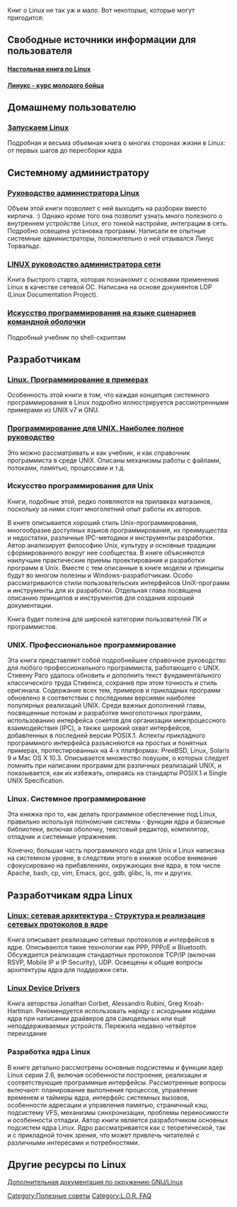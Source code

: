 Книг о Linux не так уж и мало. Вот некоторые, которые могут пригодится:

## Свободные источники информации для пользователя

#### [Настольная книга по Linux](http://ru.wikibooks.org/wiki/Linux-hand-book)

#### [Линукс - курс молодого бойца](http://ru.wikibooks.org/wiki/%D0%9B%D0%B8%D0%BD%D1%83%D0%BA%D1%81_-_%D0%BA%D1%83%D1%80%D1%81_%D0%BC%D0%BE%D0%BB%D0%BE%D0%B4%D0%BE%D0%B3%D0%BE_%D0%B1%D0%BE%D0%B9%D1%86%D0%B0)

## Домашнему пользователю

### [Запускаем Linux](http://www.ozon.ru/context/detail/id/126980/)

Подробная и весьма объемная книга о многих сторонах жизни в Linux: от
первых шагов до пересборки ядра

## Системному администратору

### [Руководство администратора Linux](http://www.ozon.ru/context/detail/id/3285836/)

Объем этой книги позволяет с ней выходить на разборки вместо кирпича. :)
Однако кроме того она позволит узнать много полезного о внутреннем
устройстве Linux, его тонкой настройке, интеграции в сеть.
Подробно освещена установка программ. Написали ее опытные
системные администраторы, положительно о ней отзывался Линус
Торвальдс.

### [LINUX руководство администратора сети](http://www.ozon.ru/context/detail/id/2850427/)

Книга быстрого старта, которая познакомит с основами применения Linux в
качестве сетевой ОС. Написана на основе документов LDP (Linux
Documentation Project).

### [Искусство программирования на языке сценариев командной оболочки](http://www.opennet.ru/docs/RUS/bash_scripting_guide/)

Подробный учебник по shell-скриптам

## Разработчикам

### [Linux. Программирование в примерах](http://www.ozon.ru/context/detail/id/2266949/)

Особенность этой книги в том, что каждая концепция системного
программирования в Linux подробно иллюстрируется
рассмотренными примерами из UNIX v7 и GNU.

### [Программирование для UNIX. Наиболее полное руководство](http://www.ozon.ru/context/detail/id/2355792/)

Это можно рассматривать и как учебник, и как справочник программиста в
среде UNIX. Описаны механизмы работы с файлами, потоками, памятью,
процессами и т.д.

### Искусство программирования для Unix

Книги, подобные этой, редко появляются на прилавках магазинов, поскольку
за ними стоит многолетний опыт работы их авторов.

В книге описывается хороший стиль Unix-программирования, многообразие
доступных языков программирования, их преимущества и недостатки,
различные IPC-методики и инструменты разработки. Автор анализирует
философию Unix, культуру и основные традиции сформированного вокруг нее
сообщества. В книге объясняются наилучшие практические приемы
проектирования и разработки программ в Unix. Вместе с тем
описанные в книге модели и принципы будут во многом полезны и
Windows-разработчикам. Особо рассматриваются стили пользовательских
интерфейсов UniX-программ и инструменты для их разработки.
Отдельная глава посвящена описанию принципов и инструментов для
создания хорошей документации.

Книга будет полезна для широкой категории пользователей ПК и
программистов.

### UNIX. Профессиональное программирование

Эта книга представляет собой подробнейшее справочное руководство для
любого профессионального программиста, работающего с UNIX. Стивену
Раго удалось обновить и дополнить текст фундаментального классического
труда Стивенса, сохранив при этом точность и стиль оригинала. Содержание
всех тем, примеров и прикладных программ обновлено в соответствии с
последними версиями наиболее популярных реализаций UNIX. Среди
важных дополнений главы, посвященные потокам и разработке
многопоточных программ, использованию интерфейса сокетов для
организации межпроцессного взаимодействия (IPC), а также широкий охват
интерфейсов, добавленных в последней версии POSIX.1. Аспекты прикладного
программного интерфейса разъясняются на простых и понятных примерах,
протестированных на 4-х платформах: PreeBSD, Linux, Solaris 9 и Mac
OS X 10.3. Описывается множество ловушек, о которых следует помнить при
написании программ для различных реализаций UNIX, и показывается, как
их избежать, опираясь на стандарты POSIX.1 и Single UNIX
Specification.

### Linux. Системное программирование

Эта книжка про то, как делать программное обеспечение под Linux,
правильно используя полномочия системы - функции ядра и базисные
библиотеки, включая оболочку, текстовый редактор, компилятор, отладчик и
системные упражнения.

Конечно, большая часть программного кода для Unix и Linux написана на
системном уровне, в следствии этого в книжке особое внимание
сфокусировано на прибавлениях, окружающих вне ядра, в том числе
Apache, bash, cp, vim, Emacs, gcc, gdb, glibc, ls, mv и других.

## Разработчикам ядра Linux

### [Linux: сетевая архитектура - Структура и реализация сетевых протоколов в ядре](http://www.ozon.ru/context/detail/id/2441431/)

Книга описывает реализацию сетевых протоколов и интерфейсов в ядре.
Описываются такие технологии как PPP, PPPoE и Bluetooth.
Обсуждается реализация стандартных протоколов TCP/IP (включая
RSVP, Mobile IP и IP Security), UDP. Освещены и общие вопросы
архитектуры ядра для поддержки сети.

### [Linux Device Drivers](http://lwn.net/Kernel/LDD3/)

Книга авторства Jonathan Corbet, Alessandro Rubini, Greg Kroah-Hartman.
Рекомендуется использовать наряду с исходными кодами ядра при написании
драйверов для самодельных или ещё неподдерживаемых устройств. Пережила
недавно четвёртое переиздание

### Разработка ядра Linux

В книге детально рассмотрены основные подсистемы и функции ядер Linux
серии 2.6, включая особенности построения, реализации и
соответствующие программные интерфейсы. Рассмотренные
вопросы включают: планирование выполнения процессов, управление
временем и таймеры ядра, интерфейс системных вызовов, особенности
адресации и управления памятью, страничный кэш, подсистему VFS,
механизмы синхронизации, проблемы переносимости и особенности
отладки. Автор книги является разработчиком основных подсистем ядра
Linux. Ядро рассматривается как с теоретической, так и с прикладной
точек зрения, что может привлечь читателей с различными интересами
и потребностями.

## Другие ресурсы по Linux

[Дополнительная документация по окружению
GNU/Linux](Дополнительная_документация_по_окружению_GNU_Linux)

[Category:Полезные советы](Category:Полезные_советы)
[Category:L.O.R. FAQ](Category:L.O.R._FAQ)